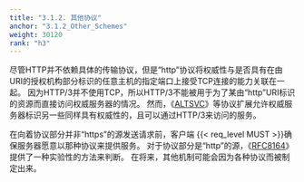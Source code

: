 ```yaml
---
title: "3.1.2. 其他协议"
anchor: "3.1.2_Other_Schemes"
weight: 30120
rank: "h3"
---
```


尽管HTTP并不依赖具体的传输协议，但是“http”协议将权威性与是否具有在由URI的授权机构部分标识的任意主机的指定端口上接受TCP连接的能力关联在一起。
因为HTTP/3并不使用TCP，所以HTTP/3不能被用于为了某由“http”URI标识的资源而直接访问权威服务器的情况。
然而，《[ALTSVC](https://www.rfc-editor.org/info/rfc7838)》等协议扩展允许权威服务器标识另一些同样具有权威性的，且可以通过HTTP/3来访问的服务。

在向着协议部分并非“https”的源发送请求前，客户端 {{< req_level MUST >}}确保服务器愿意以那种协议来提供服务。
对于协议部分是“http”的源，《[RFC8164](https://www.rfc-editor.org/info/rfc8164)》提供了一种实验性的方法来判断。
在将来，其他机制可能会因为各种协议而被制定出来。
